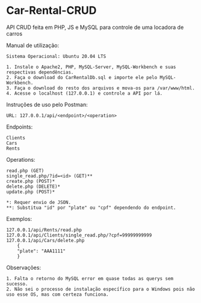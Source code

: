 # Car-Rental-CRUD
API CRUD feita em PHP, JS e MySQL para controle de uma locadora de carros

Manual de utilização:

    Sistema Operacional: Ubuntu 20.04 LTS
  
    1. Instale o Apache2, PHP, MySQL-Server, MySQL-Workbench e suas respectivas dependências.
    2. Faça o download do CarRentalDb.sql e importe ele pelo MySQL-Workbench.
    3. Faça o download do resto dos arquivos e mova-os para /var/www/html.
    4. Acesse o localhost (127.0.0.1) e controle a API por lá.

Instruções de uso pelo Postman:

    URL: 127.0.0.1/api/<endpoint>/<operation>
  
  Endpoints:
  
    Clients
    Cars
    Rents
    
  Operations:
  
    read.php (GET)
    single_read.php/?id=<id> (GET)**
    create.php (POST)*
    delete.php (DELETE)*
    update.php (POST)*
  
    *: Requer envio de JSON.
    **: Substitua "id" por "plate" ou "cpf" dependendo do endpoint.
  
  Exemplos:
  
    127.0.0.1/api/Rents/read.php
    127.0.0.1/api/Clients/single_read.php/?cpf=99999999999
    127.0.0.1/api/Cars/delete.php
        {
        "plate": "AAA1111"
        }
 
Observações:

    1. Falta o retorno do MySQL error em quase todas as querys sem sucesso.
    2. Não sei o processo de instalação específico para o Windows pois não uso esse OS, mas com certeza funciona.

